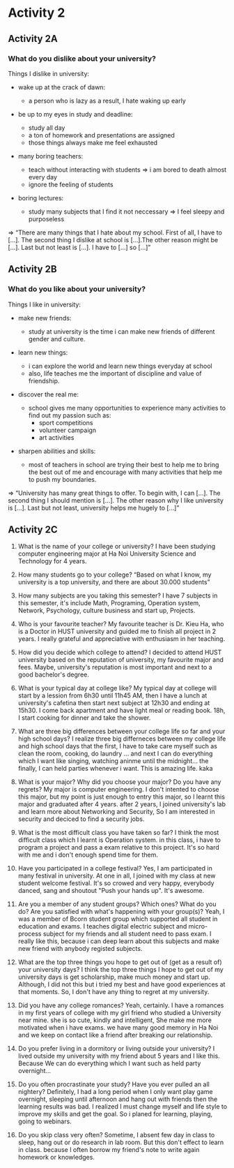 # Activity 2

## Activity 2A

### What do you dislike about your university?

Things I dislike in university:
* wake up at the crack of dawn:
  * a person who is lazy as a result, I hate waking up early

* be up to my eyes in study and deadline:
  * study all day
  * a ton of homework and presentations are assigned
  * those things always make me feel exhausted

* many boring teachers:
  * teach without interacting with students => i am bored to death almost every day
  * ignore the feeling of students
 
* boring lectures:
  * study many subjects that I find it not neccessary => I feel sleepy and purposeless

=> “There are many things that I hate about my school. First of all, I have to […]. The 
second thing I dislike at school is […].The other reason might be […]. Last but not 
least is […]. I have to […] so […]”

## Activity 2B

### What do you like about your university?

Things I like in university:
* make new friends:
  * study at university is the time i can make new friends of different gender and culture.

* learn new things:
  * i can explore the world and learn new things everyday at school
  * also, life teaches me the important of discipline and value of friendship.
 
* discover the real me:
  * school gives me many opportunities to experience many activities to find out my passion such as:
    * sport competitions
    * volunteer campaign
    * art activities

* sharpen abilities and skills:
  * most of teachers in school are trying their best to help me to bring the best out of me and encourage with many activities that help me to push my boundaries.

=> “University has many great things to offer. To begin with, I can […]. The second 
thing I should mention is […]. The other reason why I like university is […]. Last but 
not least, university helps me hugely to […]”

## Activity 2C

1. What is the name of your college or university?
I have been studying computer engineering major at Ha Noi University Science and Technology for 4 years.

2. How many students go to your college?
“Based on what I know, my university is a top university, and there are about 30.000 students”

3. How many subjects are you taking this semester?
I have 7 subjects in this semester, it's include Math, Programing, Operation system, Network, Psychology, culture business and start up, Projects.

4. Who is your favourite teacher?
My favourite teacher is Dr. Kieu Ha, who is a Doctor in HUST university and guided me to finish all project in 2 years. I really grateful and appreciative with enthusiasm in her teaching.

5. How did you decide which college to attend?
I decided to attend HUST university based on the reputation of university, my favourite major and fees. Maybe, university's reputation is most important and next to a good bachelor's degree.

6. What is your typical day at college like?
My typical day at college will start by a lession from 6h30 until 11h45 AM, then I have a lunch at university's cafetina then start next subject at 12h30 and ending at 15h30. I come back apartment and have light meal or reading book. 18h, I start cooking for dinner and take the shower. 

7. What are three big differences between your college life so far and your high school days?
I realize three big differneces between my college life and high school days that the first, I have to take care myself such as clean the room, cooking, do laundry ... and next I can do everything which I want like singing, watching aninme until the midnight... the finally, I can held parties whenever i want. This is amazing life. kaka 

8. What is your major? Why did you choose your major? Do you have any regrets?
My major is computer engineering. I don't intented to choose this major, but my point is just enough to entry this major, so I learnt this major and graduated after 4 years. after 2 years, I joined university's lab and learn more about Networking and Security, So I am interested in security and deciced to find a security jobs. 

9. What is the most difficult class you have taken so far?
I think the most difficult class which I learnt is Operation system. in this class, i have to program a project and pass a exam relative to this project. It's so hard with me and i don't enough spend time for them.

10. Have you participated in a college festival?
Yes, I am participated in many festival in university. At one in all, I joined with my class at new student welcome festival. It's so crowed and very happy, everybody danced, sang and shoutout "Push your hands up". It's awesome.

11. Are you a member of any student groups? Which ones? What do you do? Are you satisfied with what's happening with your group(s)?
Yeah, I was a member of Bcorn student group which supported all student in education and exams. I teaches digital electric subject and micro-process subject for my friends and all student need to pass exam. I really like this, because i can deep learn about this subjects and make new friend with anybody registed subjects. 

12. What are the top three things you hope to get out of (get as a result of) your university days?
I think the top three things I hope to get out of my university days is get scholarship, make much money and start up. Although, I did not this but i tried my best and have good experiences at that moments. So, I don't have any thing to regret at my university.

13. Did you have any college romances?
Yeah, certainly. I have a romances in my first years of college with my girl friend who studied a University near mine. she is so cute, kindly and intelligent, She make me more motivated when i have exams. we have many good memory in Ha Noi and we keep on contact like a friend after breaking our relationship.

14. Do you prefer living in a dormitory or living outside your university?
I lived outside my university with my friend about 5 years and I like this. Because We can do everything which I want such as held party overnight...

15. Do you often procrastinate your study? Have you ever pulled an all nightery?
Definitely, I had a long period when I only want play game overnight, sleeping until afternoon and hang out with friends then the learning results was bad. I realized I must change myself and life style to improve my skills and get the goal. So i planed for learning, playing, going to webinars.

16. Do you skip class very often?
Sometime, I absent few day in class to sleep, hang out or do research in lab room. But this don't effect to learn in class. because I often borrow my friend's note to write again homework or knowledges. 
